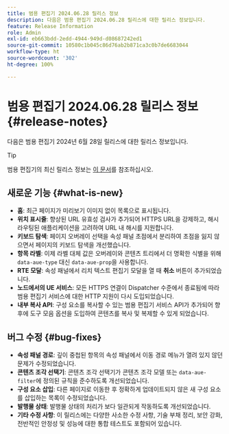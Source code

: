 ```yaml
---
title: 범용 편집기 2024.06.28 릴리스 정보
description: 다음은 범용 편집기 2024.06.28 릴리스에 대한 릴리스 정보입니다.
feature: Release Information
role: Admin
exl-id: eb663bdd-2edd-4944-949d-d08687242ed1
source-git-commit: 10580c1b045c86d76ab2b871ca3c0b7de6683044
workflow-type: ht
source-wordcount: '302'
ht-degree: 100%

---
```


# 범용 편집기 2024.06.28 릴리스 정보 {#release-notes}

다음은 범용 편집기 2024년 6월 28일 릴리스에 대한 릴리스 정보입니다.

>[!TIP]
>
>범용 편집기의 최신 릴리스 정보는 [이 문서](/help/release-notes/universal-editor/current.md)를 참조하십시오.

## 새로운 기능 {#what-is-new}

* **홈**: 최근 페이지가 미리보기 이미지 없이 목록으로 표시됩니다.
* **위치 표시줄**: 향상된 URL 유효성 검사가 추가되어 HTTPS URL을 강제하고, 해시 라우팅된 애플리케이션을 고려하여 URL 내 해시를 지원합니다.
* **키보드 탐색**: 페이지 오버레이 선택을 속성 패널 초점에서 분리하여 초점을 잃지 않으면서 페이지의 키보드 탐색을 개선했습니다.
* **항목 라벨**: 이제 라벨 대체 값은 오버레이와 콘텐츠 트리에서 더 명확한 식별을 위해 `data-aue-type` 대신 `data-aue-prop`을 사용합니다.
* **RTE 모달**: 속성 패널에서 리치 텍스트 편집기 모달을 열 때 **취소** 버튼이 추가되었습니다.
* **노드에서의 UE 서비스**: 모든 HTTPS 연결이 Dispatcher 수준에서 종료됨에 따라 범용 편집기 서비스에 대한 HTTP 지원이 다시 도입되었습니다.
* **내부 복사 API**: 구성 요소를 복사할 수 있는 범용 편집기 서비스 API가 추가되어 향후에 도구 모음 옵션을 도입하여 콘텐츠를 복사 및 복제할 수 있게 되었습니다.

## 버그 수정 {#bug-fixes}

* **속성 패널 경로**: 깊이 중첩된 항목의 속성 패널에서 이동 경로 메뉴가 열려 있지 않던 문제가 수정되었습니다.
* **콘텐츠 조각 선택기**: 콘텐츠 조각 선택기가 콘텐츠 조각 모델 또는 `data-aue-filter`에 정의된 규칙을 준수하도록 개선되었습니다.
* **구성 요소 삽입**: 다른 페이지로 이동한 후 정확하게 업데이트되지 않은 새 구성 요소를 삽입하는 목록이 수정되었습니다.
* **발행물 상태**: 발행물 상태의 처리가 보다 일관되게 작동하도록 개선되었습니다.
* **기타 수정 사항**: 이 릴리스에는 다양한 사소한 수정 사항, 기술 부채 정리, 보안 강화, 전반적인 안정성 및 성능에 대한 통합 테스트도 포함되어 있습니다.
